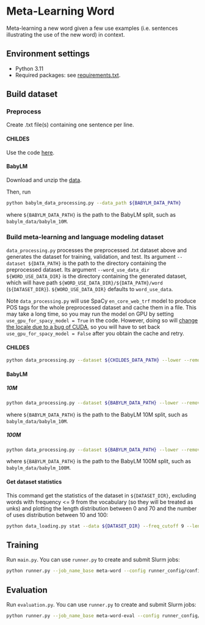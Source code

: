 # Meta-Learning Word

Meta-learning a new word given a few use examples (i.e. sentences illustrating the use of the new word) in context.

## Environment settings

* Python 3.11
* Required packages: see [requirements.txt](requirements.txt).

## Build dataset

### Preprocess

Create .txt file(s) containing one sentence per line.

#### CHILDES

Use the code [here](https://github.com/wwt17/lm-povstim-with-childes/tree/master/data/CHILDES).

#### BabyLM

Download and unzip the [data](https://github.com/babylm/babylm.github.io/raw/main/babylm_data.zip).

Then, run
```bash
python babylm_data_processing.py --data_path ${BABYLM_DATA_PATH}
```
where `${BABYLM_DATA_PATH}` is the path to the BabyLM split, such as `babylm_data/babylm_10M`.

### Build meta-learning and language modeling dataset

`data_processing.py` processes the preprocessed .txt dataset above and generates the dataset for training, validation, and test. Its argument `--dataset ${DATA_PATH}` is the path to the directory containing the preprocessed dataset. Its argument `--word_use_data_dir ${WORD_USE_DATA_DIR}` is the directory containing the generated dataset, which will have path `${WORD_USE_DATA_DIR}/${DATA_PATH}/word` (`${DATASET_DIR}`). `${WORD_USE_DATA_DIR}` defaults to `word_use_data`.

Note `data_processing.py` will use SpaCy `en_core_web_trf` model to produce POS tags for the whole preprocessed dataset and cache them in a file. This may take a long time, so you may run the model on GPU by setting `use_gpu_for_spacy_model = True` in the code. However, doing so will [change the locale due to a bug of CUDA](https://github.com/explosion/spaCy/issues/11909), so you will have to set back `use_gpu_for_spacy_model = False` after you obtain the cache and retry.

#### CHILDES

```bash
python data_processing.py --dataset ${CHILDES_DATA_PATH} --lower --remove_sents_less_than_n_words 1 --plot_word_frequency --plot_pos --min_n_examples 5 --max_freq 200 --seed 0
```

#### BabyLM

##### 10M
```bash
python data_processing.py --dataset ${BABYLM_DATA_PATH} --lower --remove_sents_less_than_n_words 1 --remove_sents_longer_than_n_tokens 70 --plot_word_frequency --plot_pos --min_n_examples 5 --max_freq 15 --seed 0
```
where `${BABYLM_DATA_PATH}` is the path to the BabyLM 10M split, such as `babylm_data/babylm_10M`.

##### 100M
```bash
python data_processing.py --dataset ${BABYLM_DATA_PATH} --lower --remove_sents_less_than_n_words 1 --remove_sents_longer_than_n_tokens 70 --plot_word_frequency --plot_pos --min_n_examples 10 --max_freq 100 --split_ratio 96 2 2 --seed 0
```
where `${BABYLM_DATA_PATH}` is the path to the BabyLM 100M split, such as `babylm_data/babylm_100M`.

#### Get dataset statistics

This command get the statistics of the dataset in `${DATASET_DIR}`, excluding words with frequency <= 9 from the vocabulary (so they will be treated as unks) and plotting the length distribution between 0 and 70 and the number of uses distribution between 10 and 100:
```bash
python data_loading.py stat --data ${DATASET_DIR} --freq_cutoff 9 --length_range 0 70 --n_uses_range 10 100
```

## Training

Run `main.py`. You can use `runner.py` to create and submit Slurm jobs:
```bash
python runner.py --job_name_base meta-word --config runner_config/config.py --run_name_flag name --submit
```

## Evaluation

Run `evaluation.py`. You can use `runner.py` to create and submit Slurm jobs:
```bash
python runner.py --job_name_base meta-word-eval --config runner_config/evaluation_config.py --submit
```